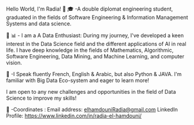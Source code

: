 Hello World, I'm Radia! 👋
🎓 -A double diplomat engineering student, graduated in the fields of Software Engineering & Information Management Systems and data science.

🐍 📊 - I am a A Data Enthusiast: During my journey, I've developed a keen interest in the Data Science field and the different applications of AI in real life.
I have deep knowledge in the fields of Mathematics, Algorithmic, Software Engineering, Data Mining, and Machine Learning, and computer vision.

🔎 -I Speak fluently French, English & Arabic, but also Python & JAVA. I'm familiar with Big Data Eco-system and eager to learn more!

I am open to any new challenges and opportunities in the field of Data Science to improve my skills!

📍 -Coordinates :
Email address: elhamdouniRadia@gmail.com
LinkedIn Profile: https://www.linkedin.com/in/radia-el-hamdouni/



